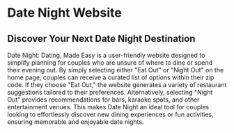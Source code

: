 # Date Night Website

## Discover Your Next Date Night Destination


Date Night: Dating, Made Easy is a user-friendly website designed to simplify planning for couples who are unsure of where to dine or spend their evening out. By simply selecting either "Eat Out" or "Night Out" on the home page, couples can receive a curated list of options within their zip code. If they choose "Eat Out," the website generates a variety of restaurant suggestions tailored to their preferences. Alternatively, selecting "Night Out" provides recommendations for bars, karaoke spots, and other entertainment venues. This makes Date Night an ideal tool for couples looking to effortlessly discover new dining experiences or fun activities, ensuring memorable and enjoyable date nights.
